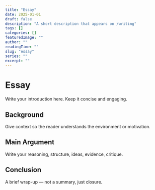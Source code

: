 ```yaml
---
title: "Essay"
date: 2025-01-01
draft: false
description: "A short description that appears on /writing"
tags: []
categories: []
featuredImage: ""
author: ""
readingTime: ""
slug: "essay"
series: ""
excerpt: ""
---
```


# Essay

Write your introduction here. Keep it concise and engaging.

## Background

Give context so the reader understands the environment or motivation.

## Main Argument

Write your reasoning, structure, ideas, evidence, critique.

## Conclusion

A brief wrap-up — not a summary, just closure.
